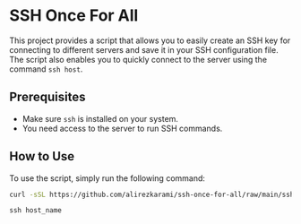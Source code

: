 # SSH Once For All

This project provides a script that allows you to easily create an SSH key for connecting to different servers and save it in your SSH configuration file. The script also enables you to quickly connect to the server using the command `ssh host`.

## Prerequisites

- Make sure `ssh` is installed on your system.
- You need access to the server to run SSH commands.

## How to Use

To use the script, simply run the following command:

```bash
curl -sSL https://github.com/alirezkarami/ssh-once-for-all/raw/main/ssh-once-forever.sh | bash -s "<email>" "<username>" "<server_ip/domain>" "<ssh_port>" "<host_name>"
```
```
ssh host_name
```
